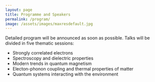 ```yaml
---
layout: page
title: Programme and Speakers
permalink: /program/
image: /assets/images/maxresdefault.jpg
---
```


Detailed program will be announced as soon as possible. Talks will be divided in five thematic sessions:

* Strongly correlated electrons
* Spectroscopy and dielectric properties
* Modern trends in quantum magnetism
* Electon-phonon coupling and thermal properties of matter
* Quantum systems interacting with the environment  
